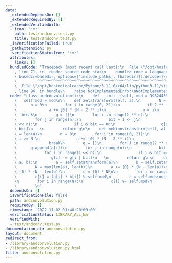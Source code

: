 ```yaml
---
data:
  _extendedDependsOn: []
  _extendedRequiredBy: []
  _extendedVerifiedWith:
  - icon: ':x:'
    path: test/andconv.test.py
    title: test/andconv.test.py
  _isVerificationFailed: true
  _pathExtension: py
  _verificationStatusIcon: ':x:'
  attributes:
    links: []
  bundledCode: "Traceback (most recent call last):\n  File \"/opt/hostedtoolcache/Python/3.11.0/x64/lib/python3.11/site-packages/onlinejudge_verify/documentation/build.py\"\
    , line 71, in _render_source_code_stat\n    bundled_code = language.bundle(stat.path,\
    \ basedir=basedir, options={'include_paths': [basedir]}).decode()\n          \
    \         ^^^^^^^^^^^^^^^^^^^^^^^^^^^^^^^^^^^^^^^^^^^^^^^^^^^^^^^^^^^^^^^^^^^^^^^^^^^^^^^^^\n\
    \  File \"/opt/hostedtoolcache/Python/3.11.0/x64/lib/python3.11/site-packages/onlinejudge_verify/languages/python.py\"\
    , line 96, in bundle\n    raise NotImplementedError\nNotImplementedError\n"
  code: "class andconvolution():\n    def __init__(self, mod = 998244353):\n     \
    \   self.mod = mod\n\n    def zetatransform(self, a):\n        N = len(a)\n  \
    \      n = 0\n        for i in range(0, 21):\n            if 2 ** i >= N:\n  \
    \              a += [0] * (N - 2 ** i)\n                n = i\n              \
    \  break\n        g = []\n        for i in range(2 ** n):\n            g.append(a[i])\n\
    \        for j in range(n):\n            bit = 1 << j\n            for i in range(1\
    \ << n):\n                if i & bit == 0:\n                    g[i] += g[i |\
    \ bit]\n   \n        return g\n\n    def mebioustransform(self, a):\n        N\
    \ = len(a)\n        n = 0\n        for i in range(0, 21):\n            if 2 **\
    \ i >= N:\n                a += [0] * (N - 2 ** i)\n                n = i\n  \
    \              break\n        g = []\n        for i in range(2 ** n):\n      \
    \      g.append(a[i])\n        for j in range(n):\n            bit = 1 << j\n\
    \            for i in range(1 << n):\n                if i & bit == 0:\n     \
    \               g[i] -= g[i | bit]\n   \n        return g\n\n    def ANDconv(self,\
    \ a, b):\n        a = self.zetatransform(a)\n        b = self.zetatransform(b)\n\
    \        N = max(len(a), len(b))\n        a += [0] * (N - len(a))\n        b +=\
    \ [0] * (N - len(b))\n        c = [0] * N\n\n        for i in range(N):\n    \
    \        c[i] = (a[i] * b[i]) % self.mod\n        c = self.mebioustransform(c)\n\
    \n        for i in range(N):\n            c[i] %= self.mod\n        return c\n\
    \        \n"
  dependsOn: []
  isVerificationFile: false
  path: andconvolution.py
  requiredBy: []
  timestamp: '2022-11-02 01:48:20+09:00'
  verificationStatus: LIBRARY_ALL_WA
  verifiedWith:
  - test/andconv.test.py
documentation_of: andconvolution.py
layout: document
redirect_from:
- /library/andconvolution.py
- /library/andconvolution.py.html
title: andconvolution.py
---
```

